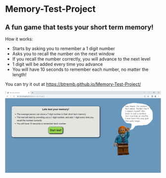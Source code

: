 # Memory-Test-Project

## A fun game that tests your short term memory!

How it works:
* Starts by asking you to remember a 1 digit number
* Asks you to recall the number on the next window
* If you recall the number correctly, you will advance to the next level
* 1 digit will be added every time you advance
* You will have 10 seconds to remember each number, no matter the length!

You can try it out at https://btremb.github.io/Memory-Test-Project/

![](images/MemoryTestSc.png)
